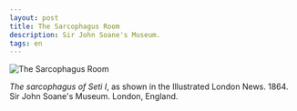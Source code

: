 ```yaml
---
layout: post
title: The Sarcophagus Room
description: Sir John Soane's Museum.
tags: en
---
```


![The Sarcophagus Room][1]

*The sarcophagus of Seti I*, as shown in the Illustrated London News. 1864.  
Sir John Soane's Museum. London, England.


[1]: /assets/images/notes/soane-the-sarcophagus-room-iln-1864.jpg
